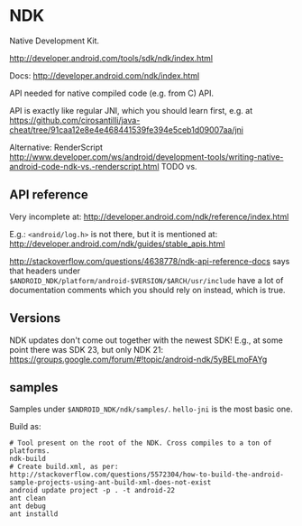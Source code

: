# NDK

Native Development Kit.

<http://developer.android.com/tools/sdk/ndk/index.html>

Docs: <http://developer.android.com/ndk/index.html>


API needed for native compiled code (e.g. from C) API.

API is exactly like regular JNI, which you should learn first, e.g. at <https://github.com/cirosantilli/java-cheat/tree/91caa12e8e4e468441539fe394e5ceb1d09007aa/jni>

Alternative: RenderScript <http://www.developer.com/ws/android/development-tools/writing-native-android-code-ndk-vs.-renderscript.html> TODO vs.

## API reference

Very incomplete at: <http://developer.android.com/ndk/reference/index.html>

E.g.: `<android/log.h>` is not there, but it is mentioned at: <http://developer.android.com/ndk/guides/stable_apis.html>

<http://stackoverflow.com/questions/4638778/ndk-api-reference-docs> says that headers under `$ANDROID_NDK/platform/android-$VERSION/$ARCH/usr/include` have a lot of documentation comments which you should rely on instead, which is true.

## Versions

NDK updates don't come out together with the newest SDK! E.g., at some point there was SDK 23, but only NDK 21: <https://groups.google.com/forum/#!topic/android-ndk/5yBELmoFAYg>

## samples

Samples under `$ANDROID_NDK/ndk/samples/`. `hello-jni` is the most basic one.

Build as:

    # Tool present on the root of the NDK. Cross compiles to a ton of platforms.
    ndk-build
    # Create build.xml, as per: http://stackoverflow.com/questions/5572304/how-to-build-the-android-sample-projects-using-ant-build-xml-does-not-exist
    android update project -p . -t android-22
    ant clean
    ant debug
    ant installd
